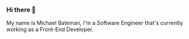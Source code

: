 ### Hi there 👋

My name is Michael Bateman, I'm a Software Engineer that's currently working as a Front-End Developer.

